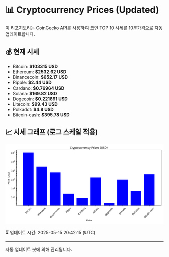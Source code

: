 
# 📊 Cryptocurrency Prices (Updated)

이 리포지토리는 CoinGecko API를 사용하여 코인 TOP 10 시세를 10분가격으로 자동 업데이트합니다.

## 💰 현재 시세
- Bitcoin: **$103315 USD**
- Ethereum: **$2532.62 USD**
- Binancecoin: **$652.17 USD**
- Ripple: **$2.44 USD**
- Cardano: **$0.76964 USD**
- Solana: **$169.82 USD**
- Dogecoin: **$0.221691 USD**
- Litecoin: **$99.43 USD**
- Polkadot: **$4.8 USD**
- Bitcoin-cash: **$395.78 USD**

## 📈 시세 그래프 (로그 스케일 적용)
![Crypto Prices](crypto_prices.png)

⏳ 업데이트 시간: 2025-05-15 20:42:15 (UTC)

---
자동 업데이트 봇에 의해 관리됩니다.
